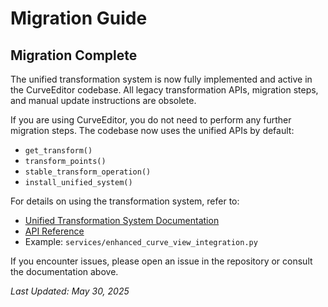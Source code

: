 # Migration Guide

## Migration Complete

The unified transformation system is now fully implemented and active in the CurveEditor codebase. All legacy transformation APIs, migration steps, and manual update instructions are obsolete.

If you are using CurveEditor, you do not need to perform any further migration steps. The codebase now uses the unified APIs by default:
- `get_transform()`
- `transform_points()`
- `stable_transform_operation()`
- `install_unified_system()`

For details on using the transformation system, refer to:
- [Unified Transformation System Documentation](transformation-system.md)
- [API Reference](api-reference.md)
- Example: `services/enhanced_curve_view_integration.py`

If you encounter issues, please open an issue in the repository or consult the documentation above.

*Last Updated: May 30, 2025*
